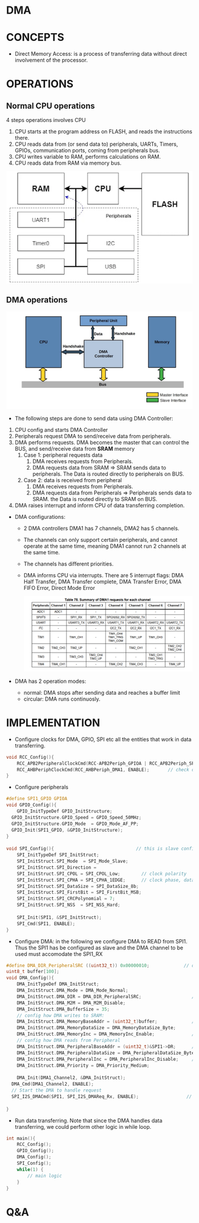 # DMA

# CONCEPTS

- Direct Memory Access: is a process of transferring data without direct involvement of the processor.

# OPERATIONS

## Normal CPU operations

4 steps operations involves CPU

1. CPU starts at the program address on FLASH, and reads the instructions there. 
2. CPU reads data from (or send data to) peripherals, UARTs, Timers, GPIOs, communication ports, coming from peripherals bus. 
3. CPU writes variable to RAM, performs calculations on RAM. 
4. CPU reads data from RAM via memory bus.

![image.png](image.png)

## DMA operations

![image.png](image%201.png)

- The following steps are done to send data using DMA Controller:
1. CPU config and starts DMA Controller
2. Peripherals request DMA to send/receive data from peripherals.
3. DMA performs requests. DMA becomes the master that can control the BUS, and send/receive data from **SRAM** memory 
    1. Case 1: peripheral requests data
        1. DMA receives requests from Peripherals.
        2. DMA requests data from SRAM ⇒ SRAM sends data to peripherals. The Data is routed directly to peripherals on BUS.
    2. Case 2: data is received from peripheral 
        1. DMA receives requests from Peripherals.
        2. DMA requests data from Peripherals ⇒ Peripherals sends data to SRAM. the Data is routed directly to SRAM on BUS.
4. DMA raises interrupt and inform CPU of data transferring completion. 
- DMA configurations:
    - 2 DMA controllers DMA1 has 7 channels, DMA2 has 5 channels.
    - The channels can only support certain peripherals, and cannot operate at the same time, meaning DMA1 cannot run 2 channels at the same time.
    - The channels has different priorities.
    - DMA informs CPU via interrupts. There are 5 interrupt flags: DMA Half Transfer, DMA Transfer complete, DMA Transfer Error, DMA FIFO Error, Direct Mode Error
        
        ![image.png](image%202.png)
        
- DMA has 2 operation modes:
    - normal: DMA stops after sending data and reaches a buffer limit
    - circular: DMA runs continuosly.

# IMPLEMENTATION

- Configure clocks for DMA, GPIO, SPI etc all the entities that work in data transferring.

```c
void RCC_Config(){
	RCC_APB2PeripheralClockCmd(RCC-APB2Periph_GPIOA | RCC_APB2Periph_SPI1, ENABLE);    // check diagram: GPIOA uses APB busline
	RCC_AHBPeriphClockCmd(RCC_AHBPeriph_DMA1, ENABLE);       // check diagram: DMA1 will use AHB busline. 
}
```

- Configure peripherals

```c
#define SPI1_GPIO GPIOA
void GPIO_Config(){
	GPIO_InitTypeDef GPIO_InitStructure;
  GPIO_InitStructure.GPIO_Speed = GPIO_Speed_50MHz;
  GPIO_InitStructure.GPIO_Mode  = GPIO_Mode_AF_PP;
  GPIO_Init(SPI1_GPIO, &GPIO_InitStructure);		
}

void SPI_Config(){                               // this is slave config (we receives data from SPI, SPI is receiving data from external source)
	SPI_InitTypeDef SPI_InitStruct;
	SPI_InitStruct.SPI_Mode  = SPI_Mode_Slave;
	SPI_InitStruct.SPI_Direction = 
	SPI_InitStruct.SPI_CPOL = SPI_CPOL_Low;        // clock polarity
	SPI_InitStruct.SPI_CPHA = SPI_CPHA_1EDGE;      // clock phase, data is sampled on the falling edge.
	SPI_InitStruct.SPI_DataSize = SPI_DataSize_8b;
	SPI_InitStruct.SPI_FirstBit = SPI_FirstBit_MSB;
	SPI_InitStruct.SPI_CRCPolynomial = 7;
	SPI_InitStruct.SPI_NSS  = SPI_NSS_Hard;  
	
 	SPI_Init(SPI1, &SPI_InitStruct);
 	SPI_Cmd(SPI1, ENABLE);
}
```

- Configure DMA: in the following we configure DMA to READ from SPI1. Thus the SPI1 has be configured as slave and the DMA channel to be used must accomodate the SPI1_RX

```c
#define DMA_DIR_PeripheralSRC ((uint32_t)) 0x00000010;             // defined in stm32 header file for the MCU
uint8_t buffer[100]; 
void DMA_Config(){
	DMA_InitTypeDef DMA_InitStruct;
	DMA_InitStruct.DMA_Mode = DMA_Mode_Normal;
	DMA_InitStruct.DMA_DIR = DMA_DIR_PeripheralSRC;                   // data from Peripheral as source, the address of peripheral is defined in stm32... header file.
	DMA_InitStruct.DMA_M2M = DMA_M2M_Disable;
	DMA_InitStruct.DMA_BufferSize = 35;
	// config how DMA writes to SRAM:
	DMA_InitStruct.DMA_MemoryBaseAddr = (uint32_t)buffer;             // address on the SRAM to write to, or address of the first item of the buffer array defined above. 
	DMA_InitStruct.DMA_MemoryDataSize = DMA_MemoryDataSize_Byte;
	DMA_InitStruct.DMA_MemoryInc = DMA_MemoryInc_Enable;              // increase the address on SRAM or not. ENABLE will write to next item of the buffer array defined above.
	// config how DMA reads from Peripheral
	DMA_InitStruct.DMA_PeripheralBaseAddr = (uint32_t)&SPI1->DR;      // DR is where the SPI stores data that should be sent to DMA
	DMA_InitStruct.DMA_PeripheralDataSize = DMA_PeripheralDataSize_Byte;
	DMA_InitStruct.DMA_PeripheralInc = DMA_PeripheralInc_Disable;     // Should alway be disable because we want to read data from DR, not SR or anything else.
	DMA_InitStruct.DMA_Priority = DMA_Priority_Medium;
	
	DMA_Init(DMA1_Channel2, &DMA_InitStruct);         
  DMA_Cmd(DMA1_Channel2, ENABLE);
  // Start the DMA to handle request
  SPI_I2S_DMACmd(SPI1, SPI_I2S_DMAReq_Rx, ENABLE);                  // has to use correct channel for receiving data from SPI1_RX
																																		// the value is in header file for the MCU						  
}
```

- Run data transferring. Note that since the DMA handles data transferring, we could perform other logic in while loop.

```c
int main(){
	RCC_Config();
	GPIO_Config();
	DMA_Config();
	SPI_Config();
	while(1) {
		// main logic
	}
}
```

# Q&A